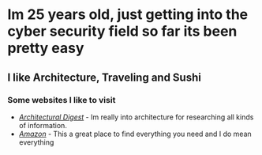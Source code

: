 # Im 25 years old, just getting into the cyber security field so far its been pretty easy
## I like **Architecture, Traveling and Sushi**
### Some websites I like to visit
- [_Architectural Digest_](https://www.youtube.com/architecturaldigest) - Im really into architecture 
for researching all kinds of information.
- [_Amazon_](https://www.amazon.com) - This a great place to find everything you need and I do mean everything
